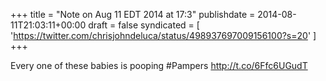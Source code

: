+++
title = "Note on Aug 11 EDT 2014 at 17:3"
publishdate = 2014-08-11T21:03:11+00:00
draft = false
syndicated = [ 'https://twitter.com/chrisjohndeluca/status/498937697009156100?s=20' ]
+++

Every one of these babies is pooping #Pampers http://t.co/6Ffc6UGudT
